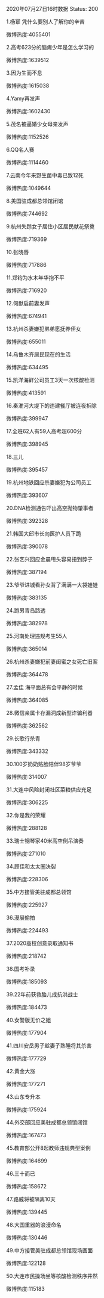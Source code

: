 2020年07月27日16时数据
Status: 200

1.杨幂 凭什么要别人了解你的辛苦

微博热度:4055401

2.高考623分的脑瘫少年是怎么学习的

微博热度:1639512

3.因为生而不息

微博热度:1615038

4.Yamy再发声

微博热度:1602430

5.茂名被逼婚少女母亲发声

微博热度:1152526

6.QQ名人赛

微博热度:1114460

7.云南今年来野生菌中毒已致12死

微博热度:1049644

8.美国驻成都总领馆闭馆

微博热度:744692

9.杭州失踪女子居住小区居民献花祭奠

微博热度:719369

10.张晓唇

微博热度:717886

11.郑钧为水木年华抱不平

微博热度:716920

12.何猷启前妻发声

微博热度:674941

13.杭州杀妻嫌犯弟弟愿抚养侄女

微博热度:655011

14.乌鲁木齐居民现在的生活

微博热度:634495

15.凯洋海鲜公司员工3天一次核酸检测

微博热度:413591

16.秦淮河大堤下的违建餐厅被连夜拆除

微博热度:399947

17.全班62人有59人高考超600分

微博热度:398945

18.三儿

微博热度:395457

19.杭州地铁回应杀妻嫌犯为公司员工

微博热度:393607

20.DNA检测通告吓出高空抛物肇事者

微博热度:392328

21.韩国大邱市长向医护人员下跪

微博热度:390078

22.张艺兴回应金晨甩头容易扭到脖子

微博热度:387194

23.爷爷进城看孙女背了满满一大袋娃娃

微博热度:383135

24.跑男青岛路透

微博热度:382978

25.河南处理违规考生55人

微博热度:365014

26.杭州杀妻嫌犯前妻闺蜜之女死亡旧案

微博热度:364478

27.孟佳 海平面总有会平静的时候

微博热度:364085

28.微信亲属卡存漏洞成新型诈骗利器

微博热度:362562

29.长歌行杀青

微博热度:343332

30.100岁奶奶贴脸陪伴98岁爷爷

微博热度:314007

31.大连中风险封闭社区菜粮供应充足

微博热度:306225

32.你是我的荣耀

微博热度:288128

33.瑞士钢琴家40米高空倒吊演奏

微博热度:271010

34.顾佳和太太圈决裂

微博热度:228306

35.中方接管美驻成都总领馆

微博热度:225927

36.漫展偷拍

微博热度:224493

37.2020高校创意录取通知书

微博热度:218742

38.国考补录

微博热度:185093

39.22年前获救胎儿成抗洪战士

微博热度:184473

40.女警版无价之姐

微博热度:177904

41.四川安岳男子趁妻子熟睡将其杀害

微博热度:177729

42.黄金大涨

微博热度:177271

43.山东专升本

微博热度:175924

44.外交部回应美驻成都总领馆闭馆

微博热度:167473

45.教育部公开8起教师违规典型案例

微博热度:164699

46.三十而已

微博热度:158672

47.路威将被隔离10天

微博热度:139445

48.大国重器的浪漫命名

微博热度:130446

49.中方接管美驻成都总领馆现场画面

微博热度:122128

50.大连市民操场坐等核酸检测秩序井然

微博热度:115183

